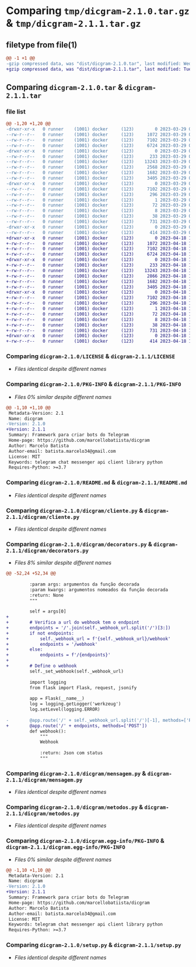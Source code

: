 # Comparing `tmp/dicgram-2.1.0.tar.gz` & `tmp/dicgram-2.1.1.tar.gz`

## filetype from file(1)

```diff
@@ -1 +1 @@
-gzip compressed data, was "dist/dicgram-2.1.0.tar", last modified: Wed Mar 29 01:28:32 2023, max compression
+gzip compressed data, was "dist/dicgram-2.1.1.tar", last modified: Tue Apr 18 18:30:26 2023, max compression
```

## Comparing `dicgram-2.1.0.tar` & `dicgram-2.1.1.tar`

### file list

```diff
@@ -1,20 +1,20 @@
-drwxr-xr-x   0 runner    (1001) docker     (123)        0 2023-03-29 01:28:32.000000 dicgram-2.1.0/
--rw-r--r--   0 runner    (1001) docker     (123)     1072 2023-03-29 01:28:24.000000 dicgram-2.1.0/LICENSE
--rw-r--r--   0 runner    (1001) docker     (123)     7102 2023-03-29 01:28:32.000000 dicgram-2.1.0/PKG-INFO
--rw-r--r--   0 runner    (1001) docker     (123)     6724 2023-03-29 01:28:24.000000 dicgram-2.1.0/README.md
-drwxr-xr-x   0 runner    (1001) docker     (123)        0 2023-03-29 01:28:32.000000 dicgram-2.1.0/dicgram/
--rw-r--r--   0 runner    (1001) docker     (123)      233 2023-03-29 01:28:24.000000 dicgram-2.1.0/dicgram/__init__.py
--rw-r--r--   0 runner    (1001) docker     (123)    13243 2023-03-29 01:28:24.000000 dicgram-2.1.0/dicgram/cliente.py
--rw-r--r--   0 runner    (1001) docker     (123)     2568 2023-03-29 01:28:24.000000 dicgram-2.1.0/dicgram/decorators.py
--rw-r--r--   0 runner    (1001) docker     (123)     1682 2023-03-29 01:28:24.000000 dicgram-2.1.0/dicgram/mensagem.py
--rw-r--r--   0 runner    (1001) docker     (123)     3405 2023-03-29 01:28:24.000000 dicgram-2.1.0/dicgram/metodos.py
-drwxr-xr-x   0 runner    (1001) docker     (123)        0 2023-03-29 01:28:32.000000 dicgram-2.1.0/dicgram.egg-info/
--rw-r--r--   0 runner    (1001) docker     (123)     7102 2023-03-29 01:28:32.000000 dicgram-2.1.0/dicgram.egg-info/PKG-INFO
--rw-r--r--   0 runner    (1001) docker     (123)      296 2023-03-29 01:28:32.000000 dicgram-2.1.0/dicgram.egg-info/SOURCES.txt
--rw-r--r--   0 runner    (1001) docker     (123)        1 2023-03-29 01:28:32.000000 dicgram-2.1.0/dicgram.egg-info/dependency_links.txt
--rw-r--r--   0 runner    (1001) docker     (123)       72 2023-03-29 01:28:32.000000 dicgram-2.1.0/dicgram.egg-info/requires.txt
--rw-r--r--   0 runner    (1001) docker     (123)        8 2023-03-29 01:28:32.000000 dicgram-2.1.0/dicgram.egg-info/top_level.txt
--rw-r--r--   0 runner    (1001) docker     (123)       38 2023-03-29 01:28:32.000000 dicgram-2.1.0/setup.cfg
--rw-r--r--   0 runner    (1001) docker     (123)      731 2023-03-29 01:28:24.000000 dicgram-2.1.0/setup.py
-drwxr-xr-x   0 runner    (1001) docker     (123)        0 2023-03-29 01:28:32.000000 dicgram-2.1.0/tests/
--rw-r--r--   0 runner    (1001) docker     (123)      414 2023-03-29 01:28:24.000000 dicgram-2.1.0/tests/testes.py
+drwxr-xr-x   0 runner    (1001) docker     (123)        0 2023-04-18 18:30:26.000000 dicgram-2.1.1/
+-rw-r--r--   0 runner    (1001) docker     (123)     1072 2023-04-18 18:30:15.000000 dicgram-2.1.1/LICENSE
+-rw-r--r--   0 runner    (1001) docker     (123)     7102 2023-04-18 18:30:26.000000 dicgram-2.1.1/PKG-INFO
+-rw-r--r--   0 runner    (1001) docker     (123)     6724 2023-04-18 18:30:15.000000 dicgram-2.1.1/README.md
+drwxr-xr-x   0 runner    (1001) docker     (123)        0 2023-04-18 18:30:26.000000 dicgram-2.1.1/dicgram/
+-rw-r--r--   0 runner    (1001) docker     (123)      233 2023-04-18 18:30:15.000000 dicgram-2.1.1/dicgram/__init__.py
+-rw-r--r--   0 runner    (1001) docker     (123)    13243 2023-04-18 18:30:15.000000 dicgram-2.1.1/dicgram/cliente.py
+-rw-r--r--   0 runner    (1001) docker     (123)     2866 2023-04-18 18:30:15.000000 dicgram-2.1.1/dicgram/decorators.py
+-rw-r--r--   0 runner    (1001) docker     (123)     1682 2023-04-18 18:30:15.000000 dicgram-2.1.1/dicgram/mensagem.py
+-rw-r--r--   0 runner    (1001) docker     (123)     3405 2023-04-18 18:30:15.000000 dicgram-2.1.1/dicgram/metodos.py
+drwxr-xr-x   0 runner    (1001) docker     (123)        0 2023-04-18 18:30:26.000000 dicgram-2.1.1/dicgram.egg-info/
+-rw-r--r--   0 runner    (1001) docker     (123)     7102 2023-04-18 18:30:26.000000 dicgram-2.1.1/dicgram.egg-info/PKG-INFO
+-rw-r--r--   0 runner    (1001) docker     (123)      296 2023-04-18 18:30:26.000000 dicgram-2.1.1/dicgram.egg-info/SOURCES.txt
+-rw-r--r--   0 runner    (1001) docker     (123)        1 2023-04-18 18:30:26.000000 dicgram-2.1.1/dicgram.egg-info/dependency_links.txt
+-rw-r--r--   0 runner    (1001) docker     (123)       72 2023-04-18 18:30:26.000000 dicgram-2.1.1/dicgram.egg-info/requires.txt
+-rw-r--r--   0 runner    (1001) docker     (123)        8 2023-04-18 18:30:26.000000 dicgram-2.1.1/dicgram.egg-info/top_level.txt
+-rw-r--r--   0 runner    (1001) docker     (123)       38 2023-04-18 18:30:26.000000 dicgram-2.1.1/setup.cfg
+-rw-r--r--   0 runner    (1001) docker     (123)      731 2023-04-18 18:30:15.000000 dicgram-2.1.1/setup.py
+drwxr-xr-x   0 runner    (1001) docker     (123)        0 2023-04-18 18:30:26.000000 dicgram-2.1.1/tests/
+-rw-r--r--   0 runner    (1001) docker     (123)      414 2023-04-18 18:30:15.000000 dicgram-2.1.1/tests/testes.py
```

### Comparing `dicgram-2.1.0/LICENSE` & `dicgram-2.1.1/LICENSE`

 * *Files identical despite different names*

### Comparing `dicgram-2.1.0/PKG-INFO` & `dicgram-2.1.1/PKG-INFO`

 * *Files 0% similar despite different names*

```diff
@@ -1,10 +1,10 @@
 Metadata-Version: 2.1
 Name: dicgram
-Version: 2.1.0
+Version: 2.1.1
 Summary: Framework para criar bots do Telegram
 Home-page: https://github.com/marcellobatiista/dicgram
 Author: Marcelo Batista
 Author-email: batista.marcelo34@gmail.com
 License: MIT
 Keywords: telegram chat messenger api client library python
 Requires-Python: >=3.7
```

### Comparing `dicgram-2.1.0/README.md` & `dicgram-2.1.1/README.md`

 * *Files identical despite different names*

### Comparing `dicgram-2.1.0/dicgram/cliente.py` & `dicgram-2.1.1/dicgram/cliente.py`

 * *Files identical despite different names*

### Comparing `dicgram-2.1.0/dicgram/decorators.py` & `dicgram-2.1.1/dicgram/decorators.py`

 * *Files 8% similar despite different names*

```diff
@@ -52,24 +52,34 @@
 
         :param args: argumentos da função decorada
         :param kwargs: argumentos nomeados da função decorada
         :return: None
         """
 
         self = args[0]
+
+        # Verifica a url do webhook tem o endpoint
+        endpoints = '/'.join(self._webhook_url.split('/')[3:])
+        if not endpoints:
+            self._webhook_url = f'{self._webhook_url}/webhook'
+            endpoints = '/webhook'
+        else:
+            endpoints = f'/{endpoints}'
+
+        # Define o webhook
         self._set_webhook(self._webhook_url)
 
         import logging
         from flask import Flask, request, jsonify
 
         app = Flask(__name__)
         log = logging.getLogger('werkzeug')
         log.setLevel(logging.ERROR)
 
-        @app.route('/' + self._webhook_url.split('/')[-1], methods=['POST'])
+        @app.route('/' + endpoints, methods=['POST'])
         def webhook():
             """
             Webhook
 
             :return: Json com status
             """
```

### Comparing `dicgram-2.1.0/dicgram/mensagem.py` & `dicgram-2.1.1/dicgram/mensagem.py`

 * *Files identical despite different names*

### Comparing `dicgram-2.1.0/dicgram/metodos.py` & `dicgram-2.1.1/dicgram/metodos.py`

 * *Files identical despite different names*

### Comparing `dicgram-2.1.0/dicgram.egg-info/PKG-INFO` & `dicgram-2.1.1/dicgram.egg-info/PKG-INFO`

 * *Files 0% similar despite different names*

```diff
@@ -1,10 +1,10 @@
 Metadata-Version: 2.1
 Name: dicgram
-Version: 2.1.0
+Version: 2.1.1
 Summary: Framework para criar bots do Telegram
 Home-page: https://github.com/marcellobatiista/dicgram
 Author: Marcelo Batista
 Author-email: batista.marcelo34@gmail.com
 License: MIT
 Keywords: telegram chat messenger api client library python
 Requires-Python: >=3.7
```

### Comparing `dicgram-2.1.0/setup.py` & `dicgram-2.1.1/setup.py`

 * *Files identical despite different names*


